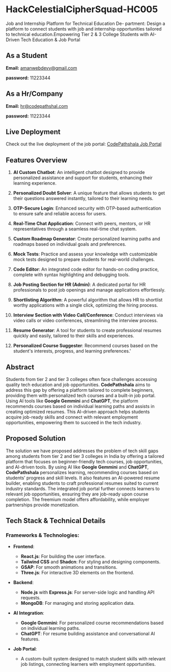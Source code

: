 # HackCelestialCipherSquad-HC005
Job and Internship Platform for Technical Education De- partment: Design a platform to connect students with job and internship opportunities tailored to technical education.Empowering Tier 2 &amp; 3 College Students with AI-Driven Tech Education &amp; Job Portal



## As a Student

**Email:** amanwebdevv@gmail.com

**password:** 11223344

## As a Hr/Company

**Email:** hr@codepathshal.com

**password:** 11223344

## Live Deployment

Check out the live deployment of the job portal: [CodePathshala Job Portal](https://jobportal-gray.vercel.app/)


## Features Overview

1. **AI Custom Chatbot**: An intelligent chatbot designed to provide personalized assistance and support for students, enhancing their learning experience.

2. **Personalized Doubt Solver**: A unique feature that allows students to get their questions answered instantly, tailored to their learning needs.

3. **OTP-Secure Login**: Enhanced security with OTP-based authentication to ensure safe and reliable access for users.

4. **Real-Time Chat Application**: Connect with peers, mentors, or HR representatives through a seamless real-time chat system.

5. **Custom Roadmap Generator**: Create personalized learning paths and roadmaps based on individual goals and preferences.

6. **Mock Tests**: Practice and assess your knowledge with customizable mock tests designed to prepare students for real-world challenges.

7. **Code Editor**: An integrated code editor for hands-on coding practice, complete with syntax highlighting and debugging tools.

8. **Job Posting Section for HR (Admin)**: A dedicated portal for HR professionals to post job openings and manage applications effortlessly.

9. **Shortlisting Algorithm**: A powerful algorithm that allows HR to shortlist worthy applications with a single click, optimizing the hiring process.

10. **Interview Section with Video Call/Conference**: Conduct interviews via video calls or video conferences, streamlining the interview process.

11. **Resume Generator**: A tool for students to create professional resumes quickly and easily, tailored to their skills and experiences.

12. **Personalized Course Suggester**: Recommend courses based on the student's interests, progress, and learning preferences.'

## Abstract

Students from tier 2 and tier 3 colleges often face challenges accessing quality tech education and job opportunities. **CodePathshala** aims to address this gap by offering a platform tailored to complete beginners, providing them with personalized tech courses and a built-in job portal. Using AI tools like **Google Gemmini** and **ChatGPT**, the platform recommends courses based on individual learning paths and assists in creating optimized resumes. This AI-driven approach helps students acquire job-ready skills and connect with relevant employment opportunities, empowering them to succeed in the tech industry.

## Proposed Solution

The solution we have proposed addresses the problem of tech skill gaps among students from tier 2 and tier 3 colleges in India by offering a tailored platform that focuses on beginner-friendly tech courses, job opportunities, and AI-driven tools. By using AI like **Google Gemmini** and **ChatGPT**, **CodePathshala** personalizes learning, recommending courses based on students’ progress and skill levels. It also features an AI-powered resume builder, enabling students to craft professional resumes suited to current industry standards. The integrated job portal further connects learners to relevant job opportunities, ensuring they are job-ready upon course completion. The freemium model offers affordability, while employer partnerships provide monetization.

## Tech Stack & Technical Details

### Frameworks & Technologies:

- **Frontend**: 
  - **React.js**: For building the user interface.
  - **Tailwind CSS** and **Shadcn**: For styling and designing components.
  - **GSAP**: For smooth animations and transitions.
  - **Three.js**: For interactive 3D elements on the frontend.

- **Backend**: 
  - **Node.js** with **Express.js**: For server-side logic and handling API requests.
  - **MongoDB**: For managing and storing application data.

- **AI Integration**:
  - **Google Gemmini**: For personalized course recommendations based on individual learning paths.
  - **ChatGPT**: For resume building assistance and conversational AI features.

- **Job Portal**: 
  - A custom-built system designed to match student skills with relevant job listings, connecting learners with employment opportunities.


